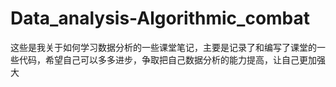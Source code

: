 # Data_analysis-Algorithmic_combat
这些是我关于如何学习数据分析的一些课堂笔记，主要是记录了和编写了课堂的一些代码，希望自己可以多多进步，争取把自己数据分析的能力提高，让自己更加强大
